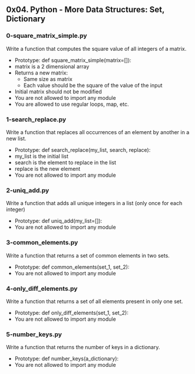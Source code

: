 ## 0x04. Python - More Data Structures: Set, Dictionary

### 0-square_matrix_simple.py

Write a function that computes the square value of all integers of a matrix.

* Prototype: def square_matrix_simple(matrix=[]):
* matrix is a 2 dimensional array
* Returns a new matrix:
    * Same size as matrix
    * Each value should be the square of the value of the input
* Initial matrix should not be modified
* You are not allowed to import any module
* You are allowed to use regular loops, map, etc.

### 1-search_replace.py

Write a function that replaces all occurrences of an element by another in a new list.

* Prototype: def search_replace(my_list, search, replace):
* my_list is the initial list
* search is the element to replace in the list
* replace is the new element
* You are not allowed to import any module

### 2-uniq_add.py

Write a function that adds all unique integers in a list (only once for each integer)
* Prototype: def uniq_add(my_list=[]):
* You are not allowed to import any module

### 3-common_elements.py

Write a function that returns a set of common elements in two sets.
* Prototype: def common_elements(set_1, set_2):
* You are not allowed to import any module

### 4-only_diff_elements.py

Write a function that returns a set of all elements present in only one set.

* Prototype: def only_diff_elements(set_1, set_2):
* You are not allowed to import any module

### 5-number_keys.py

Write a function that returns the number of keys in a dictionary.

* Prototype: def number_keys(a_dictionary):
* You are not allowed to import any module

